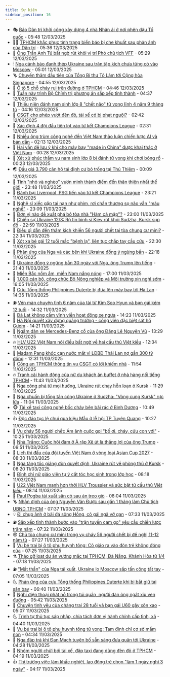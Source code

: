```yaml
---
title: Sự kiện
sidebar_position: 16
---
```


<!-- dantri-su-kien:START -->
- 🎭 [Báo Dân trí khởi công xây dựng 4 nhà Nhân ái ở nơi phên dậu Tổ quốc](https://dantri.com.vn/tam-long-nhan-ai/bao-dan-tri-khoi-cong-xay-dung-4-nha-nhan-ai-o-noi-phen-dau-to-quoc-20250312115845375.htm) - 05:48 12/03/2025
- 👨‍🏫 [TPHCM khắc phục tình trạng biển báo bị che khuất sau phản ánh của Dân trí](https://dantri.com.vn/xa-hoi/tphcm-khac-phuc-tinh-trang-bien-bao-bi-che-khuat-sau-phan-anh-cua-dan-tri-20250311120127968.htm) - 05:36 12/03/2025
- 🌮 [Ông Trần Anh Tú bất ngờ rút khỏi vị trí Phó chủ tịch VFF](https://dantri.com.vn/the-thao/ong-tran-anh-tu-bat-ngo-rut-khoi-vi-tri-pho-chu-tich-vff-20250312122948374.htm) - 05:29 12/03/2025
- 🕯 [Nga cảnh báo đanh thép Ukraine sau trận tập kích chưa từng có vào Moscow](https://dantri.com.vn/the-gioi/nga-canh-bao-danh-thep-ukraine-sau-tran-tap-kich-chua-tung-co-vao-moscow-20250312114623431.htm) - 05:01 12/03/2025
- 🪜 [Chuyến thăm đầu tiên của Tổng Bí thư Tô Lâm tới Cộng hòa Singapore](https://dantri.com.vn/xa-hoi/chuyen-tham-dau-tien-cua-tong-bi-thu-to-lam-toi-cong-hoa-singapore-20250312115508575.htm) - 04:55 12/03/2025
- 🐘 [Ô tô 5 chỗ cháy rụi trên đường ở TPHCM](https://dantri.com.vn/xa-hoi/o-to-5-cho-chay-rui-tren-duong-o-tphcm-20250312112148584.htm) - 04:46 12/03/2025
- 🤔 [Tuần này trình Bộ Chính trị phương án sắp xếp tỉnh thành](https://dantri.com.vn/noi-vu/tuan-nay-trinh-bo-chinh-tri-phuong-an-sap-xep-tinh-thanh-20250312111340777.htm) - 04:37 12/03/2025
- 🧠 [Thiếu niên đánh nam sinh lớp 8 &quot;chết não&quot; tử vong lĩnh 4 năm 9 tháng tù](https://dantri.com.vn/phap-luat/thieu-nien-danh-nam-sinh-lop-8-chet-nao-tu-vong-linh-4-nam-9-thang-tu-20250312102205632.htm) - 04:16 12/03/2025
- 📝 [CSGT cho phép vượt đèn đỏ, tài xế có bị phạt nguội?](https://dantri.com.vn/xa-hoi/csgt-cho-phep-vuot-den-do-tai-xe-co-bi-phat-nguoi-20250312091229093.htm) - 02:42 12/03/2025
- 🦏 [Xác định 4 đội đầu tiên lọt vào tứ kết Champions League](https://dantri.com.vn/the-thao/xac-dinh-4-doi-dau-tien-lot-vao-tu-ket-champions-league-20250312093137640.htm) - 02:31 12/03/2025
- 🥰 [Nhiều ông trùm công nghệ đến Việt Nam thảo luận chiến lược AI và bán dẫn](https://dantri.com.vn/cong-nghe/nhieu-ong-trum-cong-nghe-den-viet-nam-thao-luan-chien-luoc-ai-va-ban-dan-20250312090335408.htm) - 02:13 12/03/2025
- 🤗 [Hai vấn đề lưu ý khi cho máy bay &quot;made in China&quot; được khai thác ở Việt Nam](https://dantri.com.vn/xa-hoi/hai-van-de-luu-y-khi-cho-may-bay-made-in-china-duoc-khai-thac-o-viet-nam-20250301163455970.htm) - 00:28 12/03/2025
- 🌈 [Xét xử phúc thẩm vụ nam sinh lớp 8 bị đánh tử vong khi chơi bóng rổ](https://dantri.com.vn/phap-luat/xet-xu-phuc-tham-vu-nam-sinh-lop-8-bi-danh-tu-vong-khi-choi-bong-ro-20250312065631770.htm) - 00:23 12/03/2025
- 🌏 [Đấu giá 3.790 căn hộ tái định cư bỏ trống tại Thủ Thiêm](https://dantri.com.vn/xa-hoi/dau-gia-3790-can-ho-tai-dinh-cu-bo-trong-tai-thu-thiem-20250312014019124.htm) - 00:09 12/03/2025
- 💄 [Tỉnh &quot;nhỏ và nghèo&quot; vươn mình thành điểm đến thân thiện nhất thế giới](https://dantri.com.vn/xa-hoi/tinh-nho-va-ngheo-vuon-minh-thanh-diem-den-than-thien-nhat-the-gioi-20250312002119233.htm) - 23:48 11/03/2025
- 👺 [Đánh bại Liverpool, PSG tiến vào tứ kết Champions League](https://dantri.com.vn/the-thao/danh-bai-liverpool-psg-tien-vao-tu-ket-champions-league-20250312062055307.htm) - 23:21 11/03/2025
- 👹 [Nghệ sĩ xiếc gặp tai nạn như phim, rơi chấn thương sọ não vẫn &quot;máu nghề&quot;](https://dantri.com.vn/giai-tri/nghe-si-xiec-gap-tai-nan-nhu-phim-roi-chan-thuong-so-nao-van-mau-nghe-20250311195148514.htm) - 23:09 11/03/2025
- 🌊 [Đơn vị nào đề xuất phá bỏ tòa nhà &quot;Hàm cá mập&quot;?](https://dantri.com.vn/xa-hoi/don-vi-nao-de-xuat-pha-bo-toa-nha-ham-ca-map-20250311231445701.htm) - 23:00 11/03/2025
- 🤠 [Chiến sự Ukraine 12/3: Rộ tin binh sĩ Kiev rút khỏi Sudzha, Kursk sụp đổ](https://dantri.com.vn/the-gioi/chien-su-ukraine-123-ro-tin-binh-si-kiev-rut-khoi-sudzha-kursk-sup-do-20250312055845811.htm) - 22:59 11/03/2025
- 🎊 [Điều gì dẫn đến thảm kịch khiến 56 người chết tại tòa chung cư mini?](https://dantri.com.vn/phap-luat/dieu-gi-dan-den-tham-kich-khien-56-nguoi-chet-tai-toa-chung-cu-mini-20250311174725677.htm) - 22:34 11/03/2025
- 🐘 [Xót xa bé gái 12 tuổi mắc &quot;bệnh lạ&quot;, liên tục chắp tay cầu cứu](https://dantri.com.vn/tam-long-nhan-ai/xot-xa-be-gai-12-tuoi-mac-benh-la-lien-tuc-chap-tay-cau-cuu-20250308163253962.htm) - 22:30 11/03/2025
- 💂 [Phản ứng của Nga và các bên khi Ukraine đồng ý ngừng bắn](https://dantri.com.vn/the-gioi/phan-ung-cua-nga-va-cac-ben-khi-ukraine-dong-y-ngung-ban-20250312050747981.htm) - 22:18 11/03/2025
- 👹 [Ukraine đồng ý ngừng bắn 30 ngày với Nga, ông Trump lên tiếng](https://dantri.com.vn/the-gioi/ukraine-dong-y-ngung-ban-30-ngay-voi-nga-ong-trump-len-tieng-20250312043333942.htm) - 21:40 11/03/2025
- 🦒 [Miền Bắc nồm ẩm, miền Nam nắng nóng](https://dantri.com.vn/xa-hoi/mien-bac-nom-am-mien-nam-nang-nong-20250311202900978.htm) - 17:00 11/03/2025
- 🗽 [1.000 cán bộ, công chức Bộ Nông nghiệp và Môi trường xin nghỉ sớm](https://dantri.com.vn/xa-hoi/1000-can-bo-cong-chuc-bo-nong-nghiep-va-moi-truong-xin-nghi-som-20250311222406879.htm) - 16:05 11/03/2025
- 💄 [Cựu Tổng thống Philippines Duterte bị đưa lên máy bay tới Hà Lan](https://dantri.com.vn/the-gioi/cuu-tong-thong-philippines-duterte-bi-dua-len-may-bay-toi-ha-lan-20250311211943993.htm) - 14:35 11/03/2025
- ⛽️ [Vén màn chuyện tình 6 năm của tài tử Kim Soo Hyun và bạn gái kém 12 tuổi](https://dantri.com.vn/giai-tri/ven-man-chuyen-tinh-6-nam-cua-tai-tu-kim-soo-hyun-va-ban-gai-kem-12-tuoi-20250311211128345.htm) - 14:32 11/03/2025
- 🥷 [Đà Lạt không cấm vĩnh viễn hoạt động xe ngựa](https://dantri.com.vn/du-lich/da-lat-khong-cam-vinh-vien-hoat-dong-xe-ngua-20250311170014588.htm) - 14:23 11/03/2025
- 🤖 [Hà Nội quyết xây dựng quảng trường - công viên đặc biệt sát hồ Gươm](https://dantri.com.vn/xa-hoi/ha-noi-quyet-xay-dung-quang-truong-cong-vien-dac-biet-sat-ho-guom-20250311211403755.htm) - 14:21 11/03/2025
- 🌊 [Ngắm dàn xe Mercedes-Benz cổ của ông Đặng Lê Nguyên Vũ](https://dantri.com.vn/o-to-xe-may/ngam-dan-xe-mercedes-benz-co-cua-ong-dang-le-nguyen-vu-20250311200254979.htm) - 13:29 11/03/2025
- 🔥 [HLV U22 Việt Nam nói điều bất ngờ về hai cầu thủ Việt kiều](https://dantri.com.vn/the-thao/hlv-u22-viet-nam-noi-dieu-bat-ngo-ve-hai-cau-thu-viet-kieu-20250311193239500.htm) - 12:34 11/03/2025
- 🦏 [Madam Pang khóc cạn nước mắt vì LĐBĐ Thái Lan nợ gần 300 tỷ đồng](https://dantri.com.vn/the-thao/madam-pang-khoc-can-nuoc-mat-vi-ldbd-thai-lan-no-gan-300-ty-dong-20250311192009039.htm) - 12:31 11/03/2025
- 🐘 [Công an TPHCM thông tin vụ CSGT có lời khiếm nhã](https://dantri.com.vn/xa-hoi/cong-an-tphcm-thong-tin-vu-csgt-co-loi-khiem-nha-20250311184320732.htm) - 11:54 11/03/2025
- 🔥 [Tranh cãi hành động của nữ du khách ăn buffet ở nhà hàng nổi tiếng TPHCM](https://dantri.com.vn/du-lich/tranh-cai-hanh-dong-cua-nu-du-khach-an-buffet-o-nha-hang-noi-tieng-tphcm-20250311171444451.htm) - 11:43 11/03/2025
- 💼 [Nga công phá từ mọi hướng, Ukraine rút chạy hỗn loạn ở Kursk](https://dantri.com.vn/the-gioi/nga-cong-pha-tu-moi-huong-ukraine-rut-chay-hon-loan-o-kursk-20250311175431990.htm) - 11:29 11/03/2025
- 🚀 [Nga chuẩn bị tổng tấn công Ukraine ở Sudzha: &quot;Vòng cung Kursk&quot; rực lửa](https://dantri.com.vn/the-gioi/nga-chuan-bi-tong-tan-cong-ukraine-o-sudzha-vong-cung-kursk-ruc-lua-20250311172246926.htm) - 11:04 11/03/2025
- 🐵 [Tài xế taxi công nghệ bốc cháy bên bãi rác ở Bình Dương](https://dantri.com.vn/xa-hoi/tai-xe-taxi-cong-nghe-boc-chay-ben-bai-rac-o-binh-duong-20250311173252022.htm) - 10:49 11/03/2025
- 👍 [Độc đáo tục lệ chui qua kiệu Mẫu ở lễ hội TP Tuyên Quang](https://dantri.com.vn/giai-tri/doc-dao-tuc-le-chui-qua-kieu-mau-o-le-hoi-tp-tuyen-quang-20250311171106045.htm) - 10:27 11/03/2025
- 🚦 [Vụ cháy 56 người chết: Ám ảnh cuộc gọi &quot;bố ơi, cháy, cứu con với&quot;](https://dantri.com.vn/phap-luat/vu-chay-56-nguoi-chet-am-anh-cuoc-goi-bo-oi-chay-cuu-con-voi-20250311171609463.htm) - 10:25 11/03/2025
- 🥸 [Nhà Trắng: Cuộc hội đàm ở Ả rập Xê út là thắng lợi của ông Trump](https://dantri.com.vn/the-gioi/nha-trang-cuoc-hoi-dam-o-a-rap-xe-ut-la-thang-loi-cua-ong-trump-20250311164713961.htm) - 09:51 11/03/2025
- 🥷 [Lịch thi đấu của đội tuyển Việt Nam ở vòng loại Asian Cup 2027](https://dantri.com.vn/the-thao/lich-thi-dau-cua-doi-tuyen-viet-nam-o-vong-loai-asian-cup-2027-20250311152001117.htm) - 08:30 11/03/2025
- 🤡 [Nga tăng tốc giáng đòn quyết định, Ukraine rút về phòng thủ ở Kursk](https://dantri.com.vn/the-gioi/nga-tang-toc-giang-don-quyet-dinh-ukraine-rut-ve-phong-thu-o-kursk-20250311141236155.htm) - 08:20 11/03/2025
- 🥳 [Đình chỉ nữ giáo viên tự ý cắt tóc học sinh trong lớp học](https://dantri.com.vn/giao-duc/dinh-chi-nu-giao-vien-tu-y-cat-toc-hoc-sinh-trong-lop-hoc-20250311143850547.htm) - 08:18 11/03/2025
- 🤩 [U22 Việt Nam mạnh hơn thời HLV Troussier và sức bật từ cầu thủ Việt kiều](https://dantri.com.vn/the-thao/u22-viet-nam-manh-hon-thoi-hlv-troussier-va-suc-bat-tu-cau-thu-viet-kieu-20250311142933876.htm) - 08:14 11/03/2025
- 🎡 [Paul Pogba tái xuất sân cỏ sau án treo giò](https://dantri.com.vn/the-thao/paul-pogba-tai-xuat-san-co-sau-an-treo-gio-20250311150323680.htm) - 08:04 11/03/2025
- 🪜 [Nhận định của ông Nguyễn Văn Được sau gần 1 tháng làm Chủ tịch UBND TPHCM](https://dantri.com.vn/xa-hoi/nhan-dinh-cua-ong-nguyen-van-duoc-sau-gan-1-thang-lam-chu-tich-ubnd-tphcm-20250311135057256.htm) - 07:37 11/03/2025
- 💡 [Đi chụp ảnh ở bãi đá sông Hồng, cô gái ngã vỡ gan](https://dantri.com.vn/suc-khoe/di-chup-anh-o-bai-da-song-hong-co-gai-nga-vo-gan-20250311143112273.htm) - 07:33 11/03/2025
- ⛽️ [Sắp xếp tỉnh thành bước vào &quot;trận tuyến cam go&quot; yêu cầu chiến lược trăm năm](https://dantri.com.vn/noi-vu/sap-xep-tinh-thanh-buoc-vao-tran-tuyen-cam-go-yeu-cau-chien-luoc-tram-nam-20250311140206771.htm) - 07:32 11/03/2025
- 😎 [Chủ tòa chung cư mini trong vụ cháy 56 người chết bị đề nghị 11-12 năm tù](https://dantri.com.vn/phap-luat/chu-toa-chung-cu-mini-trong-vu-chay-56-nguoi-chet-bi-de-nghi-11-12-nam-tu-20250310171517289.htm) - 07:27 11/03/2025
- 🗽 [Vụ bé trai bị ô tô phụ huynh tông: Cô giáo ra vào đón trẻ không đóng cửa](https://dantri.com.vn/xa-hoi/vu-be-trai-bi-o-to-phu-huynh-tong-co-giao-ra-vao-don-tre-khong-dong-cua-20250311135714353.htm) - 07:25 11/03/2025
- ⚗️ [Tháo gỡ loạt dự án vướng mắc tại TPHCM, Đà Nẵng, Khánh Hòa từ 1/4](https://dantri.com.vn/xa-hoi/thao-go-loat-du-an-vuong-mac-tai-tphcm-da-nang-khanh-hoa-tu-14-20250311140630348.htm) - 07:18 11/03/2025
- ⛽️ [&quot;Mắt thần&quot; của Nga tái xuất, Ukraine lo Moscow sắp tấn công tất tay](https://dantri.com.vn/the-gioi/mat-than-cua-nga-tai-xuat-ukraine-lo-moscow-sap-tan-cong-tat-tay-20250311135959828.htm) - 07:05 11/03/2025
- 🌜 [Phản ứng của cựu Tổng thống Philippines Duterte khi bị bắt giữ tại sân bay](https://dantri.com.vn/the-gioi/phan-ung-cua-cuu-tong-thong-philippines-duterte-khi-bi-bat-giu-tai-san-bay-20250311132839486.htm) - 06:40 11/03/2025
- 🦩 [Nghi điện thoại phát nổ trong túi quần, người đàn ông ngất xỉu ven đường](https://dantri.com.vn/xa-hoi/nghi-dien-thoai-phat-no-trong-tui-quan-nguoi-dan-ong-ngat-xiu-ven-duong-20250311122555931.htm) - 05:42 11/03/2025
- 🦒 [Chuyện tình yêu của chàng trai 28 tuổi và bạn gái U60 gây xôn xao](https://dantri.com.vn/doi-song/chuyen-tinh-yeu-cua-chang-trai-28-tuoi-va-ban-gai-u60-gay-xon-xao-20250311092613220.htm) - 05:07 11/03/2025
- 🌜 [Trình tự thủ tục sáp nhập, chia tách đơn vị hành chính cấp tỉnh, xã](https://dantri.com.vn/noi-vu/trinh-tu-thu-tuc-sap-nhap-chia-tach-don-vi-hanh-chinh-cap-tinh-xa-20250310130936859.htm) - 04:40 11/03/2025
- 🐎 [Vụ bé trai bị ô tô phụ huynh tông tử vong: Tạm đình chỉ cơ sở mầm non](https://dantri.com.vn/xa-hoi/vu-be-trai-bi-o-to-phu-huynh-tong-tu-vong-tam-dinh-chi-co-so-mam-non-20250311111920681.htm) - 04:34 11/03/2025
- 🌋 [Nga đáp trả khi Đan Mạch tuyên bố sẵn sàng đưa quân tới Ukraine](https://dantri.com.vn/the-gioi/nga-dap-tra-khi-dan-mach-tuyen-bo-san-sang-dua-quan-toi-ukraine-20250311091953467.htm) - 04:28 11/03/2025
- 🧰 [Nhóm người chửi bới tài xế, đập taxi đang dừng đèn đỏ ở TPHCM](https://dantri.com.vn/xa-hoi/nhom-nguoi-chui-boi-tai-xe-dap-taxi-dang-dung-den-do-o-tphcm-20250311104927505.htm) - 04:19 11/03/2025
- 👍 [Thị trường việc làm khắc nghiệt, lao động trẻ chọn &quot;làm 1 ngày nghỉ 3 ngày&quot;](https://dantri.com.vn/lao-dong-viec-lam/thi-truong-viec-lam-khac-nghiet-lao-dong-tre-chon-lam-1-ngay-nghi-3-ngay-20250309113932551.htm) - 04:17 11/03/2025<!-- dantri-su-kien:END -->
